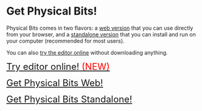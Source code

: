 # Get Physical Bits!

Physical Bits comes in two flavors: a [web version](./WEB.md) that you can use directly from your browser, and a [standalone version](./STANDALONE.md) that you can install and run on your computer (recommended for most users). 

You can also [try the editor online](http://gira.github.io/PhysicalBits/demo) without downloading anything.

<a class="btn btn-large" href="http://gira.github.io/PhysicalBits/demo" type="button"
   style="font-size: x-large; width: 100%; text-align: center;">
  <i class="fa fa-globe mr-2" style="font-size: inherit;"></i>
  <span class="mr-2">Try editor online!</span>
  <span style="color:red">(NEW)</span> 
</a>

<a class="btn btn-large" href="./WEB.html" type="button"
   style="font-size: x-large; width: 100%; text-align: center;">
  <i class="fa fa-download mr-2" style="font-size: inherit;"></i>
  <span>Get Physical Bits Web!</span>
</a>

<a class="btn btn-large" href="./STANDALONE.html" type="button"
   style="font-size: x-large; width: 100%; text-align: center;">
  <i class="fa fa-download mr-2" style="font-size: inherit;"></i>
  <span>Get Physical Bits Standalone!</span>
</a>

